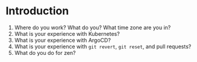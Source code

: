 # Introduction 
1. Where do you work? What do you? What time zone are you in?
2. What is your experience with Kubernetes?
3. What is your experience with ArgoCD?
4. What is your experience with `git revert`, `git reset`, and pull requests?
5. What do you do for zen?
